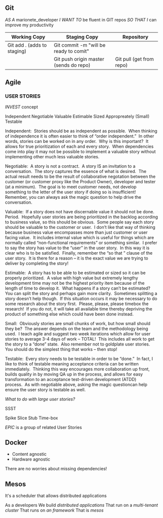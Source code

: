 ## Git

*AS A* marionete_developer
*I WANT TO* be fluent in GIT repos
*SO THAT I* can improve my productivity

| Working Copy                | Staging Copy                           | Repository               |
|-----------------------------|----------------------------------------|--------------------------|
| Git add . (adds to staging) | Git commit -m "will be ready to comit" |                          |
|                             | Git push origin master (sends do repo) | Git pull (get from repo) |

## Agile

### USER STORIES
 
*INVEST* concept

Independent
Negotiable
Valuable
Estimable
Sized Appropreately (Small)
Testable

Independent:  Stories should be as independent as possible.  When thinking of independence it is often easier to think of “order independent.”  In other words, stories can be worked on in any order.  Why is this important?  It allows for true prioritization of each and every story.  When dependencies come into play it may not be possible to implement a valuable story without implementing other much less valuable stories.

Negotiable:  A story is not a contract.  A story IS an invitation to a conversation.  The story captures the essence of what is desired.  The actual result needs to be the result of collaborative negotation between the customer (or customer proxy like the Product Owner), developer and tester (at a minimum).  The goal is to meet customer needs, not develop something to the letter of the user story if doing so is insufficient!  Remember, you can always ask the magic question to help drive the conversation.

Valuable:  If a story does not have discernable value it should not be done.  Period.  Hopefully user stories are being prioritized in the backlog according to business value, so this should be obvious.  Some people say each story should be valuable to the customer or user.  I don’t like that way of thinking because business value encompasses more than just customer or user facing value.  It includes internal value which is useful for things which are normally called “non-functional requirements” or something similar.  I prefer to say the story has value to the “user” in the user story.  In this way it is clear who is to be satisfied.  Finally, remember the “so that <value>” clause of the user story.  It is there for a reason – it is the exact value we are trying to deliver by completing the story!

Estimable:  A story has to be able to be estimated or sized so it can be properly prioritized.  A value with high value but extremely lengthy development time may not be the highest priority item because of the length of time to develop it.  What happens if a story can’t be estimated?  You can split the story and perhaps gain more clarity.  Sometimes splitting a story doesn’t help though.  If this situation occurs it may be necessary to do some research about the story first.  Please, please, please timebox the research!  If you do not, it will take all available time thereby depriving the product of something else which could have been done instead.

Small:  Obviously stories are small chunks of work, but how small should they be?  The answer depends on the team and the methodology being used.  I teach agile and suggest two week iterations which allow for user stories to average 3-4 days of work – TOTAL!  This includes all work to get the story to a “done” state.  Also remember not to goldplate user stories.  You should do the simplest thing that works – then stop!

Testable:  Every story needs to be testable in order to be “done.”  In fact, I like to think of testable meaning acceptance criteria can be written immediately.  Thinking this way encourages more collaboration up front, builds quality in by moving QA up in the process, and allows for easy transformation to an acceptance test-driven development (ATDD) process.  As with negotiable above, asking the magic questioncan help ensure the user story is testable as well.


*What to do with large user stories?*

SSST

Spike
Slice
Stub
Time-box


*EPIC* is a group of related User Stories

## Docker
* Content agnostic
* Hardware agnostic
	
There are no worries about missing dependencies!

## Mesos
It's  a scheduler that allows distributed applications

As a developers
We build *distributed applications*
That run on a *multi-tenant cluster*
That runs on *an framework*
That is *mesos*

